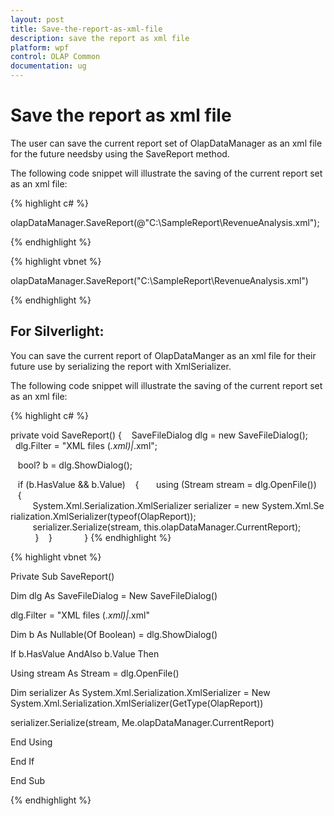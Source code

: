 ```yaml
---
layout: post
title: Save-the-report-as-xml-file
description: save the report as xml file
platform: wpf
control: OLAP Common
documentation: ug
---
```


# Save the report as xml file

The user can save the current report set of OlapDataManager as an xml file for the future needsby using the SaveReport method.

The following code snippet will illustrate the saving of the current report set as an xml file:

{% highlight c# %}



olapDataManager.SaveReport(@"C:\SampleReport\RevenueAnalysis.xml");


{% endhighlight  %}


{% highlight vbnet %}



olapDataManager.SaveReport("C:\SampleReport\RevenueAnalysis.xml")


{% endhighlight  %}


## For Silverlight:

You can save the current report of OlapDataManger as an xml file for their future use by serializing the report with XmlSerializer.

The following code snippet will illustrate the saving of the current report set as an xml file:

{% highlight c# %}



private void SaveReport()
{
   SaveFileDialog dlg = new SaveFileDialog();
   dlg.Filter = "XML files (*.xml)|*.xml";

   bool? b = dlg.ShowDialog();

   if (b.HasValue && b.Value)
   {
      using (Stream stream = dlg.OpenFile())
      {
         System.Xml.Serialization.XmlSerializer serializer = new System.Xml.Serialization.XmlSerializer(typeof(OlapReport));
         serializer.Serialize(stream, this.olapDataManager.CurrentReport);             
      }
   }            
}
{% endhighlight  %}




{% highlight vbnet %}



Private Sub SaveReport()

   Dim dlg As SaveFileDialog = New SaveFileDialog()

   dlg.Filter = "XML files (*.xml)|*.xml"



   Dim b As Nullable(Of Boolean) = dlg.ShowDialog()



   If b.HasValue AndAlso b.Value Then

Using stream As Stream = dlg.OpenFile()

Dim serializer As System.Xml.Serialization.XmlSerializer = New System.Xml.Serialization.XmlSerializer(GetType(OlapReport))

serializer.Serialize(stream, Me.olapDataManager.CurrentReport)

End Using

   End If

End Sub



{% endhighlight  %}

